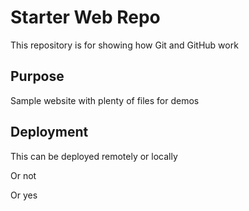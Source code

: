 # Starter Web Repo

This repository is for showing how Git and GitHub work

## Purpose

Sample website with plenty of files for demos

## Deployment

This can be deployed remotely or locally

Or not

Or yes

